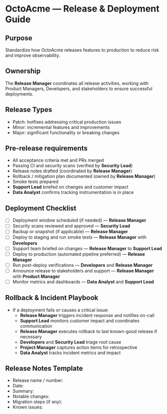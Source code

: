 # OctoAcme — Release & Deployment Guide

## Purpose
Standardize how OctoAcme releases features to production to reduce risk and improve observability.

## Ownership
The **Release Manager** coordinates all release activities, working with Product Managers, Developers, and stakeholders to ensure successful deployments.

## Release Types
- Patch: hotfixes addressing critical production issues
- Minor: incremental features and improvements
- Major: significant functionality or breaking changes

## Pre-release requirements
- All acceptance criteria met and PRs merged
- Passing CI and security scans (verified by **Security Lead**)
- Release notes drafted (coordinated by **Release Manager**)
- Rollback / mitigation plan documented (owned by **Release Manager**)
- Smoke tests prepared
- **Support Lead** briefed on changes and customer impact
- **Data Analyst** confirms tracking instrumentation is in place

## Deployment Checklist
- [ ] Deployment window scheduled (if needed) — **Release Manager**
- [ ] Security scans reviewed and approved — **Security Lead**
- [ ] Backup or snapshot (if applicable) — **Release Manager**
- [ ] Deploy to staging and run smoke tests — **Release Manager** with **Developers**
- [ ] Support team briefed on changes — **Release Manager** to **Support Lead**
- [ ] Deploy to production (automated pipeline preferred) — **Release Manager**
- [ ] Run post-deploy verifications — **Developers** and **Release Manager**
- [ ] Announce release to stakeholders and support — **Release Manager** with **Product Manager**
- [ ] Monitor metrics and dashboards — **Data Analyst** and **Support Lead**

## Rollback & Incident Playbook
- If a deployment fails or causes a critical issue:
  - **Release Manager** triggers incident response and notifies on-call
  - **Support Lead** monitors customer impact and coordinates communication
  - **Release Manager** executes rollback to last known-good release if necessary
  - **Developers** and **Security Lead** triage root cause
  - **Project Manager** captures action items for retrospective
  - **Data Analyst** tracks incident metrics and impact

## Release Notes Template
- Release name / number:
- Date:
- Summary:
- Notable changes:
- Migration steps (if any):
- Known issues:
